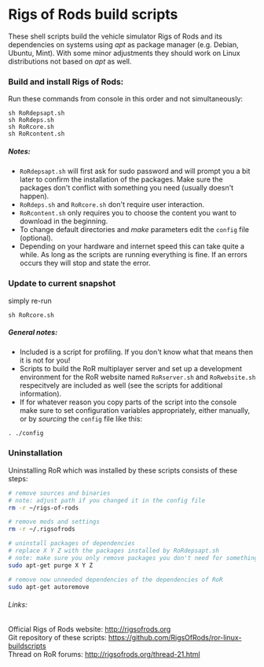 # Rigs of Rods build scripts
These shell scripts build the vehicle simulator Rigs of Rods and its dependencies on systems using *apt* as package manager (e.g. Debian, Ubuntu, Mint).
With some minor adjustments they should work on Linux distributions not based on *apt* as well.

### Build and install Rigs of Rods:
Run these commands from console in this order and not simultaneously:
```
sh RoRdepsapt.sh
sh RoRdeps.sh
sh RoRcore.sh
sh RoRcontent.sh
```
  
##### Notes:
* `RoRdepsapt.sh` will first ask for sudo password and will prompt you a bit later to confirm the installation of the packages. Make sure the packages don't conflict with something you need (usually doesn't happen).
* `RoRdeps.sh` and `RoRcore.sh` don't require user interaction.  
* `RoRcontent.sh` only requires you to choose the content you want to download in the beginning.
* To change default directories and *make* parameters edit the `config` file (optional).
* Depending on your hardware and internet speed this can take quite a while. As long as the scripts are running everything is fine. If an errors occurs they will stop and state the error.


### Update to current snapshot
simply re-run
```
sh RoRcore.sh
```

##### General notes: 
* Included is a script for profiling. If you don't know what that means then it is not for you!
* Scripts to build the RoR multiplayer server and set up a development environment for the RoR website named `RoRserver.sh` and `RoRwebsite.sh`  respecitvely are included as well (see the scripts for additional information).
* If for whatever reason you copy parts of the script into the console make sure to set configuration
variables appropriately, either manually, or by *sourcing* the `config` file like this: 
```
. ./config
```

### Uninstallation

Uninstalling RoR which was installed by these scripts consists of these steps:  

``` sh
# remove sources and binaries
# note: adjust path if you changed it in the config file
rm -r ~/rigs-of-rods

# remove mods and settings
rm -r ~/.rigsofrods

# uninstall packages of dependencies
# replace X Y Z with the packages installed by RoRdepsapt.sh
# note: make sure you only remove packages you don't need for something else
sudo apt-get purge X Y Z

# remove now unneeded dependencies of the dependencies of RoR
sudo apt-get autoremove
```

###### Links:
Official Rigs of Rods website: http://rigsofrods.org  
Git repository of these scripts: https://github.com/RigsOfRods/ror-linux-buildscripts  
Thread on RoR forums: http://rigsofrods.org/thread-21.html  
